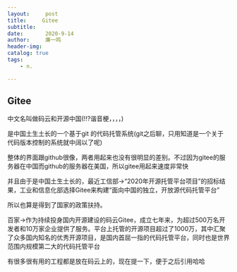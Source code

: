```yaml
---
layout:     post
title:     Gitee 
subtitle:   
date:       2020-9-14
author:     廉一鸣
header-img: 
catalog: true
tags:
    - n.

---
```


## Gitee

中文名叫做码云和开源中国(!!?谐音梗，，，，)

是中国土生土长的一个基于git 的代码托管系统(git之后聊，只用知道是一个关于代码版本控制的系统就中阔以了呢)

整体的界面跟github很像，两者用起来也没有很明显的差别。不过因为gitee的服务器在中国而github的服务器在美国，所以gitee用起来速度非常快

并且由于是中国土生土长的，最近工信部→“2020年开源托管平台项目”的招标结果，工业和信息化部选择Gitee来构建“面向中国的独立，开放源代码托管平台”

所以也算是得到了国家的政策扶持。

百家→作为持续投身国内开源建设的码云Gitee，成立七年来，为超过500万名开发者和10万家企业提供了服务。平台上托管的开源项目超过了1000万，其中汇聚了众多国内知名的优秀开源项目，是国内首屈一指的代码托管平台，同时也是世界范围内规模第二大的代码托管平台

有很多很有用的工程都是放在码云上的，现在提一下，便于之后引用哈哈

